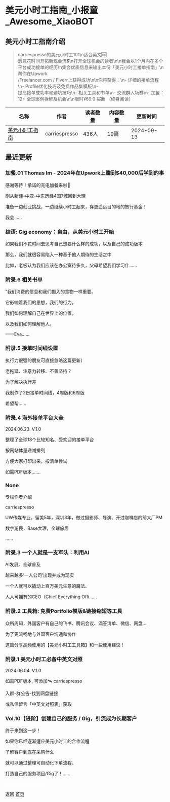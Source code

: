 # 美元小时工指南_小报童_Awesome_XiaoBOT

## 美元小时工指南介绍
> carriespresso的美元小时工101\n适合英文🆗  
愿意花时间开拓新现金流💲\n打开全球机会的读者\n\n我会以1个月内在多个平台成功接单的经历\n集合优质信息来输出本份「美元小时工接单指南」\n帮你在Upwork  
/Freelancer.com / Fiverr上获得成功\n\n你将获得：\n- 详细的接单流程\n- Profile优化技巧及免费作品集模板\n-  
提高接单成功率和避坑技巧\n- 相关工具和书单\n- 交流群入场券\n- 加餐：12+ 全球案例拆解及机会\n\n限时¥69.9 买断 （终身阅读）  
  


|名称|作者|读者数量|内容数量|更新时间|
|---|---|---|---|---|
|[美元小时工指南](https://xiaobot.net/p/DollarHour?refer=0b133df9-27dc-423b-8101-639049001c13)|carriespresso|436人|19篇|2024-09-13|

## 最近更新
### 加餐.01 Thomas Im - 2024年在Upwork上赚到$40,000后学到的事

感谢等待！承诺的充电加餐来啦🎉

刚从新疆-中亚-中东历经4国7城回到大理

准备一边创业挑战，一边继续小时工起来，存更遥远目的地的旅行基金！

我会......

### 结语: Gig economy：自由，从美元小时工开始

如果我们不花时间去思考自己想要什么样的成功，以及自己的成功版本

那么，我们就很容易陷入一种基于他人期待的生活之中

比如，老板认为我们应该在办公室待多久，父母希望我们学习什......

### 附录.6 相关书单

“我们消费的信息和我们摄入的食物一样重要。

它影响着我们的思想，我们的行为，

我们如何理解自己在世界上的位置，

以及我们如何理解他人。

——Eva......

### 附录.5 接单时间线设置

执行力很强的朋友可直接忽略这篇更新）

老拖延、注意力转移、不善坚持？

为了解决执行差

我制作了2份接单时间线，4周版和6周版

希望帮......

### 附录.4 海外接单平台大全

2024.06.23. V.1.0

整理了全球18个比较知名、受欢迎的接单平台

按网站体量递减排列

方便大家打印出来，按清单尝试

如需PDF版本,......

### None

专栏作者介绍

carriespresso

UW传媒专业，留美5年，深圳3年，做过摄影师、导演、开过咖啡店的前大厂PM

数字游民，Base大理，全球旅居

......

### 附录.3 一个人就是一支军队：利用AI

AI发展、全球普及

越来越多‘一人公司’出现并成为现实

一个人就可以撬动上百万美元生意的魔法、

人人可拥有的CEO（Chief Everything Offi......

### 附录.2 工具箱: 免费Portfolio模版&链接缩短等工具

众所周知，外国客户有自己的飞书、腾讯会议、滴答清单、微信、网盘...

为了更流畅地与外国客户沟通和协作

这篇分享高频使用的【美元小时工工具箱】和一些使用建议！

### 附录.1 美元小时工必备中英文对照

2024.06.04. V.1.0

如需PDF版本, 可添加🛰️ carriespresso

入群-群公告-找到网盘链接

或私信留言「中英文对照表」获取

### Vol.10【进阶】创建自己的服务 / Gig，引流成为长期客户

终于来到这一步！

如果你已经逐渐适应美元小时工的合作流程

了解客户到底在采购什么

就可以通过整理可自动化下单流程、

打造自己的服务项目/Gig了！......


<a href="https://github.com/Reno9527/awesome-xiaobot" style="color: white; text-decoration: none;">awesome-xiaobot</a>

返回 [首页](../README.md)
